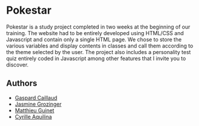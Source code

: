 
# Pokestar

Pokestar is a study project completed in two weeks at the beginning of our training. The website had to be entirely developed using HTML/CSS and Javascript and contain only a single HTML page. We chose to store the various variables and display contents in classes and call them according to the theme selected by the user. 
The project also includes a personality test quiz entirely coded in Javascript among other features that I invite you to discover.


## Authors

- [Gaspard Caillaud](https://www.linkedin.com/in/gaspardcaillaud/)
- [Jasmine Grozinger](https://github.com/Jasminegrz/)
- [Matthieu Guinet](https://github.com/MatthieuGuinet/)
- [Cyrille Aquilina](https://github.com/6sous/)


